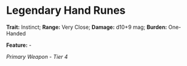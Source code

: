 # Legendary Hand Runes

**Trait:** Instinct; **Range:** Very Close; **Damage:** d10+9 mag; **Burden:** One-Handed

**Feature:** -

*Primary Weapon - Tier 4*
